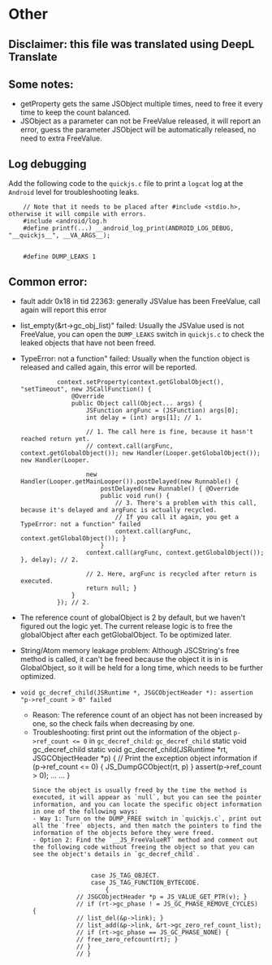 # Other
## Disclaimer: this file was translated using DeepL Translate
## Some notes:
- getProperty gets the same JSObject multiple times, need to free it every time to keep the count balanced.
- JSObject as a parameter can not be FreeValue released, it will report an error, guess the parameter JSObject will be automatically released, no need to extra FreeValue.

## Log debugging
Add the following code to the `quickjs.c` file to print a `logcat` log at the `Android` level for troubleshooting leaks.

        // Note that it needs to be placed after #include <stdio.h>, otherwise it will compile with errors.
        #include <android/log.h
        #define printf(...) __android_log_print(ANDROID_LOG_DEBUG, "__quickjs__", __VA_ARGS__);
        
        
        #define DUMP_LEAKS 1

## Common error:
- fault addr 0x18 in tid 22363: generally JSValue has been FreeValue, call again will report this error

- list_empty(&rt->gc_obj_list)" failed: Usually the JSValue used is not FreeValue, you can open the `DUMP_LEAKS` switch in `quickjs.c` to check the leaked objects that have not been freed.

- TypeError: not a function" failed: Usually when the function object is released and called again, this error will be reported.

                
                context.setProperty(context.getGlobalObject(), "setTimeout", new JSCallFunction() {
                    @Override
                    public Object call(Object... args) {
                        JSFunction argFunc = (JSFunction) args[0];
                        int delay = (int) args[1]; // 1.
        
                        // 1. The call here is fine, because it hasn't reached return yet.
                        // context.call(argFunc, context.getGlobalObject()); new Handler(Looper.getGlobalObject()); new Handler(Looper.
        
                        new Handler(Looper.getMainLooper()).postDelayed(new Runnable() {
                            postDelayed(new Runnable() { @Override
                            public void run() {
                                // 3. There's a problem with this call, because it's delayed and argFunc is actually recycled.
                                // If you call it again, you get a TypeError: not a function" failed
                                context.call(argFunc, context.getGlobalObject()); }
                            }
                        context.call(argFunc, context.getGlobalObject()); }, delay); // 2.
                        
                        // 2. Here, argFunc is recycled after return is executed.
                        return null; }
                    }
                }); // 2.
                
- The reference count of globalObject is 2 by default, but we haven't figured out the logic yet. The current release logic is to free the globalObject after each getGlobalObject. To be optimized later.
                
- String/Atom memory leakage problem: Although JSCString's free method is called, it can't be freed because the object it is in is GlobalObject, so it will be held for a long time, which needs to be further optimized.

- `void gc_decref_child(JSRuntime *, JSGCObjectHeader *): assertion "p->ref_count > 0" failed`
    - Reason: The reference count of an object has not been increased by one, so the check fails when decreasing by one.
    - Troubleshooting: first print out the information of the object `p->ref_count <= 0` in `gc_decref_child`:
        `gc_decref_child` static void gc_decref_child
            static void gc_decref_child(JSRuntime *rt, JSGCObjectHeader *p)
            {
                // Print the exception object information
                if (p->ref_count <= 0) {
                    JS_DumpGCObject(rt, p)
                }
                assert(p->ref_count > 0); ...
                ...
            }
        ```
        Since the object is usually freed by the time the method is executed, it will appear as `null`, but you can see the pointer information, and you can locate the specific object information in one of the following ways:
        - Way 1: Turn on the DUMP_FREE switch in `quickjs.c`, print out all the `free` objects, and then match the pointers to find the information of the objects before they were freed.
        - Option 2: Find the `__JS_FreeValueRT` method and comment out the following code without freeing the object so that you can see the object's details in `gc_decref_child`.              
    

                        case JS_TAG_OBJECT.
                        case JS_TAG_FUNCTION_BYTECODE.
                            {
                    // JSGCObjectHeader *p = JS_VALUE_GET_PTR(v); }
                    // if (rt->gc_phase ! = JS_GC_PHASE_REMOVE_CYCLES) {
                    // list_del(&p->link); }
                    // list_add(&p->link, &rt->gc_zero_ref_count_list);
                    // if (rt->gc_phase == JS_GC_PHASE_NONE) {
                    // free_zero_refcount(rt); }
                    // }
                    // }